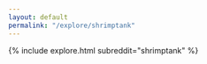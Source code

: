```yaml
---
layout: default
permalink: "/explore/shrimptank"
---
```


<link rel="stylesheet" type="text/css" href="/static/css/explore.css">
{% include explore.html subreddit="shrimptank" %}

